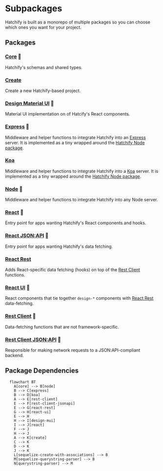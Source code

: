 # Subpackages

Hatchify is built as a monorepo of multiple packages so you can choose which ones you want for your project.

## Packages

### [Core](../packages/core/README.md) 🛑

Hatchify's schemas and shared types.

### [Create](../packages/create/README.md)

Create a new Hatchify-based project.

### [Design Material UI](../packages/design-mui/README.md) 🛑

Material UI implementation on of Hatcify's React components.

### [Express](../packages/express/README.md) 🛑

Middleware and helper functions to integrate Hatchify into an [Express](https://expressjs.com/) server. It is implemented as a tiny wrapped around the [Hatchify Node package](#node-🛑).

### [Koa](../packages/koa/README.md)

Middleware and helper functions to integrate Hatchify into a [Koa](https://koajs.com/) server. It is implemented as a tiny wrapped around the [Hatchify Node package](#node-🛑).

### [Node](../packages/node/README.md) 🛑

Middleware and helper functions to integrate Hatchify into any Node server.

### [React](../packages/react/README.md) 🛑

Entry point for apps wanting Hatchify's React components and hooks.

### [React JSON:API](../packages/react-jsonapi/README.md) 🛑

Entry point for apps wanting Hatchify's data fetching.

### [React Rest](../packages/react-rest/README.md)

Adds React-specific data fetching (hooks) on top of the [Rest Client](#rest-client-🛑) functions.

### [React UI](../packages/react-ui/README.md) 🛑

React components that tie together `design-*` components with [React Rest](#react-rest) data-fetching.

### [Rest Client](../packages/rest-client/README.md) 🛑

Data-fetching functions that are not framework-specific.

### [Rest Client JSON:API](../packages/rest-client-jsonapi/README.md) 🛑

Responsible for making network requests to a JSON:API-compliant backend.

## Package Dependencies

```mermaid
  flowchart BT
    A[core] --> B[node]
    B --> C[express]
    B --> D[koa]
    A --> E[rest-client]
    E --> F[rest-client-jsonapi]
    E --> G[react-rest]
    G --> H[react-ui]
    E --> H
    H --> I[design-mui]
    I --> J[react]
    F --> J
    H --> J
    A --> K[create]
    C --> K
    D --> K
    J --> K
    L[sequelize-create-with-associations] --> B
    M[sequelize-querystring-parser] --> B
    N[querystring-parser] --> M
```
